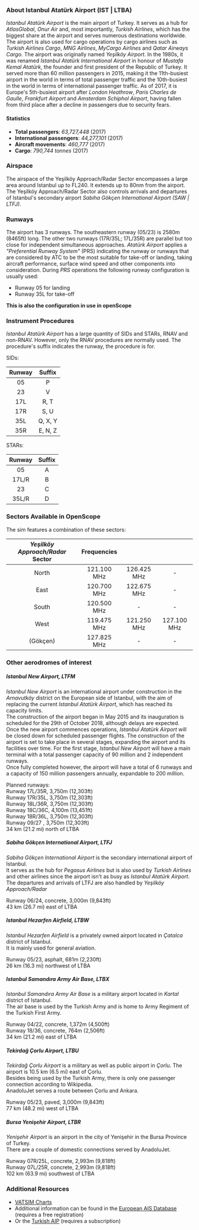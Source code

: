 ### About Istanbul Atatürk Airport (IST | LTBA)
*Istanbul Atatürk Airport* is the main airport of Turkey. It serves as a hub for *AtlasGlobal*, *Onur Air* and, most importantly, *Turkish Airlines*, which has the biggest share at the airport and serves numerous destinations worldwide. The airport is also used for cargo operations by cargo airlines such as *Turkish Airlines Cargo*, *MNG Airlines*, *MyCargo Airlines* and *Qatar Airways Cargo*.
The airport was originally named *Yeşilköy Airport*. In the 1980s, it was renamed *Istanbul Atatürk International Airport* in honour of *Mustafa Kemal Atatürk*, the founder and first president of the Republic of Turkey. It served more than 60 million passengers in 2015, making it the 11th-busiest airport in the world in terms of total passenger traffic and the 10th-busiest in the world in terms of international passenger traffic. As of 2017, it is Europe's 5th-busiest airport after *London Heathrow*, *Paris Charles de Gaulle*, *Frankfurt Airport* and *Amsterdam Schiphol Airport*, having fallen from third place after a decline in passengers due to security fears.

#### Statistics
* **Total passengers**: *63,727,448* (2017)
* **International passengers**: *44,277,101* (2017)
* **Aircraft movements**: *460,777* (2017)
* **Cargo**: *790,744 tonnes* (2017)


### Airspace
The airspace of the Yeşilköy Approach/Radar Sector encompasses a large area around Istanbul up to FL240. It extends up to 80nm from the airport.  
The Yeşilköy Approach/Radar Sector also controls arrivals and departures of Istanbul's secondary airport *Sabiha Gökçen International Airport (SAW | LTFJ)*.


### Runways
The airport has 3 runways. The southeastern runway (05/23) is 2580m (8465ft) long. The other two runways (17R/35L; 17L/35R) are parallel but too close for independent simultaneous approaches. *Atatürk Airport* applies a *"Preferential Runway System"* (PRS) indicating the runway or runways that are considered by ATC to be the most suitable for take-off or landing, taking aircraft performance, surface wind speed and other components into consideration. During *PRS* operations the following runway configuration is usually used:

* Runway 05 for landing
* Runway 35L for take-off

**This is also the configuration in use in openScope**


### Instrument Procedures
*Istanbul Atatürk Airport* has a large quantity of SIDs and STARs, RNAV and non-RNAV. However, only the RNAV procedures are normally used.
The procedure's suffix indicates the runway, the procedure is for.

SIDs:

| Runway |  Suffix  |   
|:------:|:--------:|   
|   05   | P        |   
|   23   | V        |   
|   17L  | R, T     |   
|   17R  | S, U     |   
|   35L  | Q, X, Y  |   
|   35R  | E, N, Z  |   

STARs:

|  Runway  |  Suffix  |   
|:--------:|:--------:|   
|   05     | A        |   
|   17L/R  | B        |   
|   23     | C        |   
|   35L/R  | D        |    


### Sectors Available in OpenScope
The sim features a combination of these sectors:

|     *Yeşilköy Approach/Radar* Sector    | Frequencies       |             |             |
|:---------------------------------------:|:-----------------:|:-----------:|:-----------:|
| North                                   |    121.100 MHz    | 126.425 MHz | -           |
| East                                    |    120.700 MHz    | 122.675 MHz | -           |
| South                                   |    120.500 MHz    | -           | -           |
| West                                    |    119.475 MHz    | 121.250 MHz | 127.100 MHz |
| (Gökçen)                                |    127.825 MHz    | -           | -           |  



### Other aerodromes of interest

##### Istanbul New Airport, LTFM
*Istanbul New Airport*  is an international airport under construction in the *Arnavutköy* district on the European side of Istanbul, with the aim of replacing the current *Istanbul Atatürk Airport*, which has reached its capacity limits.  
The construction of the airport began in May 2015 and its inauguration is scheduled for the 29th of October 2018, although delays are expected. Once the new airport commences operations, *Istanbul Atatürk Airport* will be closed down for scheduled passenger flights. The construction of the airport is set to take place in several stages, expanding the airport and its facilities over time. For the first stage, *Istanbul New Airport* will have a main terminal with a total passenger capacity of 90 million and 2 independent runways.  
Once fully completed however, the airport will have a total of 6 runways and a capacity of 150 million passengers annually, expandable to 200 million.

Planned runways:  
Runway 17L/35R, 3,750m (12,303ft)  
Runway 17R/35L, 3,750m (12,303ft)  
Runway 18L/36R, 3,750m (12,303ft)  
Runway 18C/36C, 4,100m (13,451ft)  
Runway 18R/36L, 3,750m (12,303ft)  
Runway 09/27 , 3,750m (12,303ft)  
34 km (21.2 mi) north of LTBA  

##### Sabiha Gökçen International Airport, LTFJ
*Sabiha Gökçen International Airport* is the secondary international airport of Istanbul.  
It serves as the hub for *Pegasus Airlines* but is also used by *Turkish Airlines* and other airlines since the airport isn't as busy as *Istanbul Atatürk Airport*.  
The departures and arrivals of LTFJ are also handled by *Yeşilköy Approach/Radar*

Runway 06/24, concrete, 3,000m (9,843ft)  
43 km (26.7 mi) east of LTBA  

##### Istanbul Hezarfen Airfield, LTBW
*Istanbul Hezarfen Airfield* is a privately owned airport located in *Çatalca* district of Istanbul.  
It is mainly used for general aviation.

Runway 05/23, asphalt, 681m (2,230ft)  
26 km (16.3 mi) northwest of LTBA  

##### Istanbul Samandıra Army Air Base, LTBX
*Istanbul Samandıra Army Air Base* is a military airport located in *Kartal* district of Istanbul.  
The air base is used by the Turkish Army and is home to Army Regiment of the Turkish First Army.

Runway 04/22, concrete, 1,372m (4,500ft)  
Runway 18/36, concrete, 764m (2,506ft)  
34 km (21.2 mi) east of LTBA  

##### Tekirdağ Çorlu Airport, LTBU
*Tekirdağ Çorlu Airport* is a military as well as public airport in *Çorlu*. The airport is 10.5 km (6.5 mi) east of Çorlu.  
Besides being used by the Turkish Army, there is only one passenger connection according to Wikipedia.  
AnadoluJet serves a route between Çorlu and Ankara.  

Runway 05/23, paved, 3,000m (9,843ft)  
77 km (48.2 mi) west of LTBA  

##### Bursa Yenişehir Airport, LTBR
*Yenişehir Airport* is an airport in the city of Yenişehir in the Bursa Province of Turkey.  
There are a couple of domestic connections served by AnadoluJet.

Runway 07R/25L, concrete, 2,993m (9,818ft)  
Runway 07L/25R, concrete, 2,993m (9,818ft)  
102 km (63.9 mi) southwest of LTBA  


### Additional Resources
* [VATSIM Charts](https://trvacc.org/charts/)  
* Additional information can be found in the [European AIS Database](https://www.ead.eurocontrol.int/fwf-eadbasic/restricted/user/aip/aip_overview.faces) (requires a free registration)  
* Or the [Turkish AIP](http://ssd.dhmi.gov.tr/ANSLogin.aspx?mn=50) (requires a subscription)
